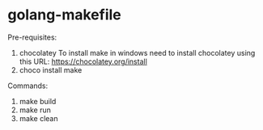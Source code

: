 # golang-makefile

Pre-requisites:

1) chocolatey
To install make in windows need to install chocolatey using this URL: https://chocolatey.org/install
2) choco install make

Commands:

1) make build
2) make run
3) make clean
